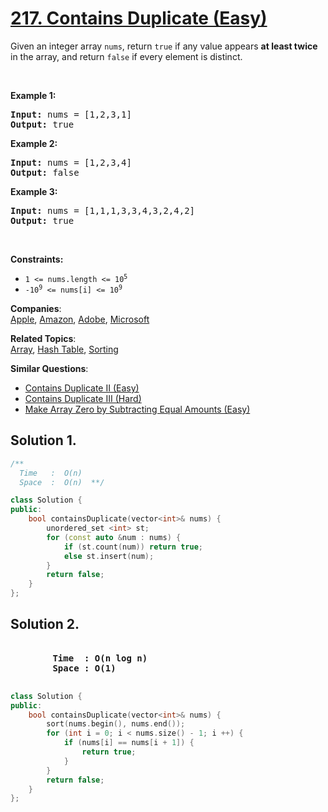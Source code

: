 # [217. Contains Duplicate (Easy)](https://leetcode.com/problems/contains-duplicate/)

<p>Given an integer array <code>nums</code>, return <code>true</code> if any value appears <strong>at least twice</strong> in the array, and return <code>false</code> if every element is distinct.</p>

<p>&nbsp;</p>
<p><strong>Example 1:</strong></p>
<pre><strong>Input:</strong> nums = [1,2,3,1]
<strong>Output:</strong> true
</pre><p><strong>Example 2:</strong></p>
<pre><strong>Input:</strong> nums = [1,2,3,4]
<strong>Output:</strong> false
</pre><p><strong>Example 3:</strong></p>
<pre><strong>Input:</strong> nums = [1,1,1,3,3,4,3,2,4,2]
<strong>Output:</strong> true
</pre>
<p>&nbsp;</p>
<p><strong>Constraints:</strong></p>

<ul>
	<li><code>1 &lt;= nums.length &lt;= 10<sup>5</sup></code></li>
	<li><code>-10<sup>9</sup> &lt;= nums[i] &lt;= 10<sup>9</sup></code></li>
</ul>

**Companies**:  
[Apple](https://leetcode.com/company/apple), [Amazon](https://leetcode.com/company/amazon), [Adobe](https://leetcode.com/company/adobe), [Microsoft](https://leetcode.com/company/microsoft)

**Related Topics**:  
[Array](https://leetcode.com/tag/array/), [Hash Table](https://leetcode.com/tag/hash-table/), [Sorting](https://leetcode.com/tag/sorting/)

**Similar Questions**:
* [Contains Duplicate II (Easy)](https://leetcode.com/problems/contains-duplicate-ii/)
* [Contains Duplicate III (Hard)](https://leetcode.com/problems/contains-duplicate-iii/)
* [Make Array Zero by Subtracting Equal Amounts (Easy)](https://leetcode.com/problems/make-array-zero-by-subtracting-equal-amounts/)

## Solution 1.
```cpp
/**
  Time   :  O(n)
  Space  :  O(n)  **/

class Solution {
public:
    bool containsDuplicate(vector<int>& nums) {
        unordered_set <int> st;
        for (const auto &num : nums) {
            if (st.count(num)) return true;
            else st.insert(num);
        }
        return false;
    }
};
```


## Solution 2.
<pre>
	<strong>
		Time  : O(n log n)
		Space : O(1)
	</strong>
</pre>
```cpp
class Solution {
public:
    bool containsDuplicate(vector<int>& nums) {
        sort(nums.begin(), nums.end());
        for (int i = 0; i < nums.size() - 1; i ++) {
            if (nums[i] == nums[i + 1]) {
                return true;
            }
        }
        return false;
    }
};
```
